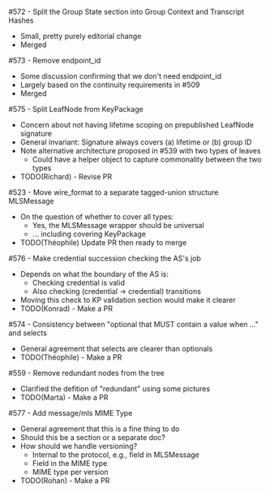 #572 - Split the Group State section into Group Context and Transcript Hashes

* Small, pretty purely editorial change
* Merged


#573 - Remove endpoint_id

* Some discussion confirming that we don't need endpoint_id 
* Largely based on the continuity requirements in #509
* Merged


#575 - Split LeafNode from KeyPackage

* Concern about not having lifetime scoping on prepublished LeafNode signature
* General invariant: Signature always covers (a) lifetime or (b) group ID
* Note alternative architecture proposed in #539 with two types of leaves
  * Could have a helper object to capture commonality between the two types
* TODO(Richard) - Revise PR 


#523 - Move wire_format to a separate tagged-union structure MLSMessage

* On the question of whether to cover all types:
  * Yes, the MLSMessage wrapper should be universal
  * ... including covering KeyPackage
* TODO(Théophile) Update PR then ready to merge


#576 - Make credential succession checking the AS's job

* Depends on what the boundary of the AS is:
  * Checking credential is valid
  * Also checking (credential -> credential) transitions
* Moving this check to KP validation section would make it clearer
* TODO(Konrad) - Make a PR


#574 - Consistency between "optional that MUST contain a value when …" and selects

* General agreement that selects are clearer than optionals
* TODO(Théophile) - Make a PR


#559 - Remove redundant nodes from the tree

* Clarified the defition of "redundant" using some pictures
* TODO(Marta) - Make a PR


#577 - Add message/mls MIME Type

* General agreement that this is a fine thing to do
* Should this be a section or a separate doc?
* How should we handle versioning?
  * Internal to the protocol, e.g., field in MLSMessage
  * Field in the MIME type
  * MIME type per version
* TODO(Rohan) - Make a PR
